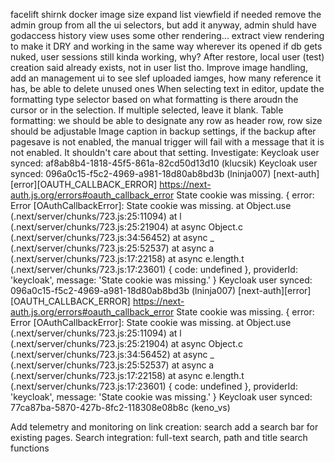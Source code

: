 facelift
shirnk docker image size
expand list viewfield if needed
remove the admin group from all the ui selectors, but add it anyway, admin shuld have godaccess
history view uses some other rendering... extract view rendering to make it DRY and working in the same way wherever its opened
if db gets nuked, user sessions still kinda working, why?
After restore, local user (test) creation said already exists, not in user list tho.
Improve image handling, add an management ui to see slef uploaded iamges, how many reference it has, be able to delete unused ones
When selecting text in editor, update the formatting type selector based on what formatting is there aroudn the cursor or in the selection. If multiple selected, leave it blank.
Table formatting: we should be able to designate any row as header row, row size should be adjustable
Image caption
in backup settings, if the backup after pagesave is not enabled, the manual trigger will fail with a message that it is not enabled. It shouldn't care about that setting.
Investigate:
    Keycloak user synced: af8ab8b4-1818-45f5-861a-82cd50d13d10 (klucsik)
    Keycloak user synced: 096a0c15-f5c2-4969-a981-18d80ab8bd3b (lninja007)
    [next-auth][error][OAUTH_CALLBACK_ERROR] 
    https://next-auth.js.org/errors#oauth_callback_error State cookie was missing. {
    error: Error [OAuthCallbackError]: State cookie was missing.
        at Object.use (.next/server/chunks/723.js:25:11094)
        at l (.next/server/chunks/723.js:25:21904)
        at async Object.c (.next/server/chunks/723.js:34:56452)
        at async _ (.next/server/chunks/723.js:25:52537)
        at async a (.next/server/chunks/723.js:17:22158)
        at async e.length.t (.next/server/chunks/723.js:17:23601) {
        code: undefined
    },
    providerId: 'keycloak',
    message: 'State cookie was missing.'
    }
    Keycloak user synced: 096a0c15-f5c2-4969-a981-18d80ab8bd3b (lninja007)
    [next-auth][error][OAUTH_CALLBACK_ERROR] 
    https://next-auth.js.org/errors#oauth_callback_error State cookie was missing. {
    error: Error [OAuthCallbackError]: State cookie was missing.
        at Object.use (.next/server/chunks/723.js:25:11094)
        at l (.next/server/chunks/723.js:25:21904)
        at async Object.c (.next/server/chunks/723.js:34:56452)
        at async _ (.next/server/chunks/723.js:25:52537)
        at async a (.next/server/chunks/723.js:17:22158)
        at async e.length.t (.next/server/chunks/723.js:17:23601) {
        code: undefined
    },
    providerId: 'keycloak',
    message: 'State cookie was missing.'
    }
    Keycloak user synced: 77ca87ba-5870-427b-8fc2-118308e08b8c (keno_vs)

Add telemetry and monitoring
on link creation: search  add a search bar for existing pages.
Search integration: full-text search, path and title search functions